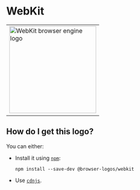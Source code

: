 # WebKit

<table>
    <tr height=240>
        <td>
            <a href="https://github.com/alrra/browser-logos/tree/d77024c0082fcdcb9cca70c841884c373ac02527/src/webkit">
                <img width=230 src="https://raw.githubusercontent.com/alrra/browser-logos/d77024c0082fcdcb9cca70c841884c373ac02527/src/webkit/webkit_512x512.png" alt="WebKit browser engine logo">
            </a>
        </td>
    </tr>
</table>

## How do I get this logo?

You can either:

* Install it using [`npm`][npm]:

  `npm install --save-dev @browser-logos/webkit`

* Use [`cdnjs`][cdnjs].

<!-- Link labels: -->

[cdnjs]: https://cdnjs.com/libraries/browser-logos
[npm]: https://www.npmjs.com/
